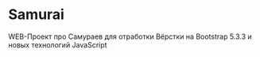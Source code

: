# Samurai
WEB-Проект про Самураев для отработки Вёрстки на Bootstrap 5.3.3 и новых технологий JavaScript
